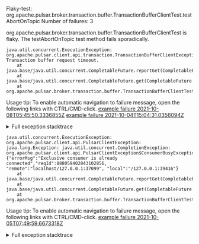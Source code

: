         
Flaky-test: org.apache.pulsar.broker.transaction.buffer.TransactionBufferClientTest.testAbortOnTopic
Number of failures: 3

org.apache.pulsar.broker.transaction.buffer.TransactionBufferClientTest is flaky. The testAbortOnTopic test method fails sporadically.

```
java.util.concurrent.ExecutionException: org.apache.pulsar.client.api.transaction.TransactionBufferClientException$RequestTimeoutException: Transaction buffer request timeout.
	at java.base/java.util.concurrent.CompletableFuture.reportGet(CompletableFuture.java:395)
	at java.base/java.util.concurrent.CompletableFuture.get(CompletableFuture.java:1999)
	at org.apache.pulsar.broker.transaction.buffer.TransactionBufferClientTest.testAbortOnTopic(TransactionBufferClientTest.java:122)
```

Usage tip: To enable automatic navigation to failure message, open the following links with CTRL/CMD-click.
[example failure 2021-10-08T05:45:50.3336855Z](https://github.com/apache/pulsar/runs/3834932992?check_suite_focus=true?check_suite_focus=true#step:9:5524)
[example failure 2021-10-04T15:04:31.0356094Z](https://github.com/apache/pulsar/runs/3792268877?check_suite_focus=true?check_suite_focus=true#step:9:4961)


<details>
<summary>Full exception stacktrace</summary>
<code><pre>
java.util.concurrent.ExecutionException: org.apache.pulsar.client.api.transaction.TransactionBufferClientException$RequestTimeoutException: Transaction buffer request timeout.
	at java.base/java.util.concurrent.CompletableFuture.reportGet(CompletableFuture.java:395)
	at java.base/java.util.concurrent.CompletableFuture.get(CompletableFuture.java:1999)
	at org.apache.pulsar.broker.transaction.buffer.TransactionBufferClientTest.testAbortOnTopic(TransactionBufferClientTest.java:122)
	at java.base/jdk.internal.reflect.NativeMethodAccessorImpl.invoke0(Native Method)
	at java.base/jdk.internal.reflect.NativeMethodAccessorImpl.invoke(NativeMethodAccessorImpl.java:62)
	at java.base/jdk.internal.reflect.DelegatingMethodAccessorImpl.invoke(DelegatingMethodAccessorImpl.java:43)
	at java.base/java.lang.reflect.Method.invoke(Method.java:566)
	at org.testng.internal.MethodInvocationHelper.invokeMethod(MethodInvocationHelper.java:132)
	at org.testng.internal.InvokeMethodRunnable.runOne(InvokeMethodRunnable.java:45)
	at org.testng.internal.InvokeMethodRunnable.call(InvokeMethodRunnable.java:73)
	at org.testng.internal.InvokeMethodRunnable.call(InvokeMethodRunnable.java:11)
	at java.base/java.util.concurrent.FutureTask.run(FutureTask.java:264)
	at java.base/java.util.concurrent.ThreadPoolExecutor.runWorker(ThreadPoolExecutor.java:1128)
	at java.base/java.util.concurrent.ThreadPoolExecutor$Worker.run(ThreadPoolExecutor.java:628)
	at java.base/java.lang.Thread.run(Thread.java:829)
Caused by: org.apache.pulsar.client.api.transaction.TransactionBufferClientException$RequestTimeoutException: Transaction buffer request timeout.
	at org.apache.pulsar.broker.transaction.buffer.impl.TransactionBufferHandlerImpl.run(TransactionBufferHandlerImpl.java:240)
	at io.netty.util.HashedWheelTimer$HashedWheelTimeout.expire(HashedWheelTimer.java:669)
	at io.netty.util.HashedWheelTimer$HashedWheelBucket.expireTimeouts(HashedWheelTimer.java:744)
	at io.netty.util.HashedWheelTimer$Worker.run(HashedWheelTimer.java:469)
	at io.netty.util.concurrent.FastThreadLocalRunnable.run(FastThreadLocalRunnable.java:30)
	... 1 more

</pre></code>
</details>

```
java.util.concurrent.ExecutionException: org.apache.pulsar.client.api.PulsarClientException: java.lang.Exception: java.util.concurrent.CompletionException: org.apache.pulsar.client.api.PulsarClientException$ConsumerBusyException: {"errorMsg":"Exclusive consumer is already connected","reqId":888059402843102856, "remote":"localhost/127.0.0.1:37099", "local":"/127.0.0.1:39416"}
	at java.base/java.util.concurrent.CompletableFuture.reportGet(CompletableFuture.java:395)
	at java.base/java.util.concurrent.CompletableFuture.get(CompletableFuture.java:1999)
	at org.apache.pulsar.broker.transaction.buffer.TransactionBufferClientTest.testAbortOnTopic(TransactionBufferClientTest.java:122)
```

Usage tip: To enable automatic navigation to failure message, open the following links with CTRL/CMD-click.
[example failure 2021-10-05T07:49:59.6673318Z](https://github.com/apache/pulsar/runs/3800317380?check_suite_focus=true?check_suite_focus=true#step:9:8100)


<details>
<summary>Full exception stacktrace</summary>
<code><pre>
java.util.concurrent.ExecutionException: org.apache.pulsar.client.api.PulsarClientException: java.lang.Exception: java.util.concurrent.CompletionException: org.apache.pulsar.client.api.PulsarClientException$ConsumerBusyException: {"errorMsg":"Exclusive consumer is already connected","reqId":888059402843102856, "remote":"localhost/127.0.0.1:37099", "local":"/127.0.0.1:39416"}
	at java.base/java.util.concurrent.CompletableFuture.reportGet(CompletableFuture.java:395)
	at java.base/java.util.concurrent.CompletableFuture.get(CompletableFuture.java:1999)
	at org.apache.pulsar.broker.transaction.buffer.TransactionBufferClientTest.testAbortOnTopic(TransactionBufferClientTest.java:122)
	at java.base/jdk.internal.reflect.NativeMethodAccessorImpl.invoke0(Native Method)
	at java.base/jdk.internal.reflect.NativeMethodAccessorImpl.invoke(NativeMethodAccessorImpl.java:62)
	at java.base/jdk.internal.reflect.DelegatingMethodAccessorImpl.invoke(DelegatingMethodAccessorImpl.java:43)
	at java.base/java.lang.reflect.Method.invoke(Method.java:566)
	at org.testng.internal.MethodInvocationHelper.invokeMethod(MethodInvocationHelper.java:132)
	at org.testng.internal.InvokeMethodRunnable.runOne(InvokeMethodRunnable.java:45)
	at org.testng.internal.InvokeMethodRunnable.call(InvokeMethodRunnable.java:73)
	at org.testng.internal.InvokeMethodRunnable.call(InvokeMethodRunnable.java:11)
	at java.base/java.util.concurrent.FutureTask.run(FutureTask.java:264)
	at java.base/java.util.concurrent.ThreadPoolExecutor.runWorker(ThreadPoolExecutor.java:1128)
	at java.base/java.util.concurrent.ThreadPoolExecutor$Worker.run(ThreadPoolExecutor.java:628)
	at java.base/java.lang.Thread.run(Thread.java:829)
Caused by: org.apache.pulsar.client.api.PulsarClientException: java.lang.Exception: java.util.concurrent.CompletionException: org.apache.pulsar.client.api.PulsarClientException$ConsumerBusyException: {"errorMsg":"Exclusive consumer is already connected","reqId":888059402843102856, "remote":"localhost/127.0.0.1:37099", "local":"/127.0.0.1:39416"}
	at org.apache.pulsar.client.impl.ClientCnx.getPulsarClientException(ClientCnx.java:1145)
	at org.apache.pulsar.broker.transaction.buffer.impl.TransactionBufferHandlerImpl.handleEndTxnOnTopicResponse(TransactionBufferHandlerImpl.java:180)
	at org.apache.pulsar.client.impl.ClientCnx.handleEndTxnOnPartitionResponse(ClientCnx.java:963)
	at org.apache.pulsar.common.protocol.PulsarDecoder.channelRead(PulsarDecoder.java:411)
	at io.netty.channel.AbstractChannelHandlerContext.invokeChannelRead(AbstractChannelHandlerContext.java:379)
	at io.netty.channel.AbstractChannelHandlerContext.invokeChannelRead(AbstractChannelHandlerContext.java:365)
	at io.netty.channel.AbstractChannelHandlerContext.fireChannelRead(AbstractChannelHandlerContext.java:357)
	at io.netty.handler.codec.ByteToMessageDecoder.fireChannelRead(ByteToMessageDecoder.java:324)
	at io.netty.handler.codec.ByteToMessageDecoder.channelRead(ByteToMessageDecoder.java:296)
	at io.netty.channel.AbstractChannelHandlerContext.invokeChannelRead(AbstractChannelHandlerContext.java:379)
	at io.netty.channel.AbstractChannelHandlerContext.invokeChannelRead(AbstractChannelHandlerContext.java:365)
	at io.netty.channel.AbstractChannelHandlerContext.fireChannelRead(AbstractChannelHandlerContext.java:357)
	at io.netty.channel.DefaultChannelPipeline$HeadContext.channelRead(DefaultChannelPipeline.java:1410)
	at io.netty.channel.AbstractChannelHandlerContext.invokeChannelRead(AbstractChannelHandlerContext.java:379)
	at io.netty.channel.AbstractChannelHandlerContext.invokeChannelRead(AbstractChannelHandlerContext.java:365)
	at io.netty.channel.DefaultChannelPipeline.fireChannelRead(DefaultChannelPipeline.java:919)
	at io.netty.channel.epoll.AbstractEpollStreamChannel$EpollStreamUnsafe.epollInReady(AbstractEpollStreamChannel.java:795)
	at io.netty.channel.epoll.EpollEventLoop.processReady(EpollEventLoop.java:480)
	at io.netty.channel.epoll.EpollEventLoop.run(EpollEventLoop.java:378)
	at io.netty.util.concurrent.SingleThreadEventExecutor$4.run(SingleThreadEventExecutor.java:986)
	at io.netty.util.internal.ThreadExecutorMap$2.run(ThreadExecutorMap.java:74)
	at io.netty.util.concurrent.FastThreadLocalRunnable.run(FastThreadLocalRunnable.java:30)
	... 1 more

</pre></code>
</details>

